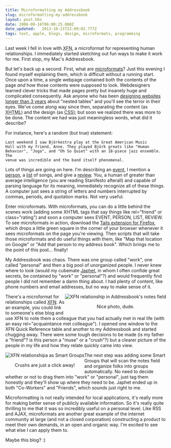 ```yaml
---
title: Microformatting my Addressbook
slug: microformatting-my-addressbook
layout: post.hbs
date: 2006-08-16T06:00:25.000Z
date_updated:   2013-10-21T22:09:02.777Z
tags: text, apple, blogs, design, microformats, programming
---
```


Last week I fell in love with <acronym title="XHTML Friends Network">XFN</acronym>, a microformat for representing human relationships. I immediately started sketching out fun ways to make it work for me. First stop, my Mac's Addressbook.<!--more-->

But let's back up a second. First, what are <a href="http://microformats.org/" title="Microformats.org, a good place to start">microformats</a>? Just this evening I found myself explaining them, which is difficult without a running start. Once upon a time, a single webpage contained both the contents of the page <em>and</em> how those contents were supposed to look. Webdesigners learned clever tricks that made pages pretty but insanely huge and complicated consequently. Ask anyone who has been <a href="http://alistapart.com/articles/journey/" title="'A Web Designer's Journey' on A List Apart">designing websites longer than 3 years</a> about "nested tables" and you'll see the terror in their eyes. We've come along way since then, separating the content (as <acronym title="eXtensible HyperText Markup Language">XHTML</acronym>) and the design (as <acronym title="Cascading StyleSheet">CSS</acronym>); but soon we realized there was more to be done. The content we had was just meaningless words, what did it describe?

For instance, here's a random (but true) statement:

<code>Last weekend I saw Bj&ouml;rkestra play at the Great American Music Hall with my friend, Anne. They played Bj&ouml;rk greats like "Human Behavior", "Joga", and "Oh So Quiet" with an 18-piece jazz ensemble. The venue was incredible and the band itself phenomenal.</code>

Lots of things are going on here. I'm describing an <a href="http://microformats.org/wiki/hcalendar" title="hCalendar on Microformats.org">event</a>, I mention a <a href="http://microformats.org/wiki/hcard" title="hCard on Microformats.org">person</a>, a <a href="http://microformats.org/wiki/xoxo" title="XOXO on Microformats.org">list</a> of songs, and give a <a href="http://microformats.org/wiki/hreview" title="hReview on Microformats.org">review</a>. You, a human of greater than average intelligence (you are reading Stanifesto afterall) and capable of parsing language for its meaning, immediately recognize all of these things. A computer just sees a string of letters and numbers interrupted by commas, periods, and quotation marks. Not very useful.

Enter microformats. With microformats, you can do a little behind the scenes work (adding some XHTML tags that say things like rel="friend" or class="rating") and soon a computer sees EVENT, PERSON, LIST, REVIEW. To see microformats in action, download the <a href="http://blog.codeeg.com/tails-firefox-extension-03/" title="Don't Forget to Plant It">Tails extension for Firefox</a>, which drops a little green square in the corner of your browser whenever it sees microformats on the page you're viewing. Then scripts that will take those microformats and do useful things with them, like "Map that location on Google" or "Add that person to my address book". Which brings me to the point of this post... finally!

My Addressbook was chaos. There was one group called "work", one called "personal" and then a big pool of unorganized people. I never knew where to look (would my cubemate <a href="http://floatingark.blogspot.com/" title="FloatingArk">Japhet</a>, in whom I often confide great secrets, be contained by "work" or "personal"?) and would frequently find people I did not remember a damn thing about. I had plenty of content, like phone numbers and email addresses, but no way to make sense of it.

<div class="pullquote" style="float:right; text-align:center;">
<img class="content" src="http://assets.stanifesto.com/images/2006/08/xfnJaphet.jpg" alt="XFN relationship in Addressbook's notes field" />
<p class="small">Nice photo, dude.</p>
</div>

There's a microformat for relationships called <a href="http://gmpg.org/xfn/" title="GMPG.org">XFN</a>. As an example, you could link to someone's else blog and use XFN to note them a colleague that you had actually met in real life (with an easy rel="acquaintance met colleague"). I opened one window to the XFN Quick Reference table and another to my Addressbook and started chugging away. There were some tough decisions to be made (is my father a "friend"? is this person a "muse" or a "crush"?) but a clearer picture of the people in my life and how they relate quickly came into view.

<div class="pullquote" style="float:left; text-align:center;">
<img class="content" src="http://assets.stanifesto.com/images/2006/08/xfnGroups.jpg" alt="XFN relationshipa as Smart Groups" />
<p class="small">Crushs are just a click away!</p>
</div>

The next step was adding some Smart Groups that will scan the notes field and organize folks into groups automatically. No need to decide whether or not to drag them into "work" or "personal", just tag them honestly and they'll show up where they need to be. Japhet ended up in both "Co-Workers" and "Friends", which sounds just right to me.

Microformatting is not really intended for local applications, it's really more for making better sense of publicly available information. So it's really quite thrilling to me that it was so incredibly useful on a personal level. Like RSS and AJAX, microformats are another great example of the internet community at large (and not a closed corporation) constructing a product to meet their own demands, in an open and organic way. I'm excited to see what else I can apply them to.

Maybe this blog? :)
